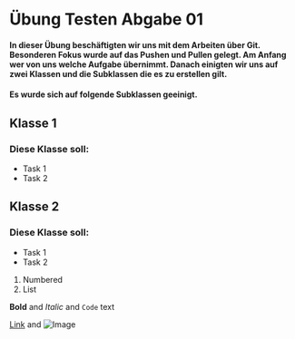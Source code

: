# Übung Testen Abgabe 01

#### In dieser Übung beschäftigten wir uns mit dem Arbeiten über Git. Besonderen Fokus wurde auf das Pushen und Pullen gelegt. Am Anfang wer von uns welche Aufgabe übernimmt. Danach einigten wir uns auf zwei Klassen und die Subklassen die es zu erstellen gilt.
#### Es wurde sich auf folgende Subklassen geeinigt.

## Klasse 1
### Diese Klasse soll:
- Task 1
- Task 2
## Klasse 2
### Diese Klasse soll:
- Task 1
- Task 2

1. Numbered
2. List

**Bold** and _Italic_ and `Code` text

[Link](url) and ![Image](src)
